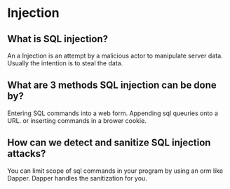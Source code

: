 # Injection

## What is SQL injection?
An a Injection is an attempt by a malicious actor to manipulate server data. Usually the intention is to steal the data.

## What are 3 methods SQL injection can be done by?

Entering SQL commands into a web form. Appending sql queuries onto a URL. or inserting commands in a brower cookie.

## How can we detect and sanitize SQL injection attacks?

You can limit scope of sql commands in your program by using an orm like Dapper. Dapper handles the sanitization for you.